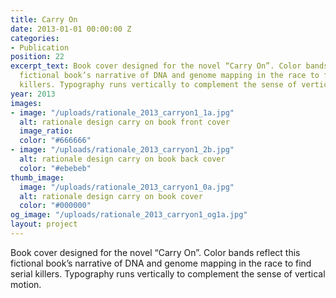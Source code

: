 ```yaml
---
title: Carry On
date: 2013-01-01 00:00:00 Z
categories:
- Publication
position: 22
excerpt_text: Book cover designed for the novel “Carry On”. Color bands reflect this
  fictional book’s narrative of DNA and genome mapping in the race to find serial
  killers. Typography runs vertically to complement the sense of vertical motion.
year: 2013
images:
- image: "/uploads/rationale_2013_carryon1_1a.jpg"
  alt: rationale design carry on book front cover
  image_ratio: 
  color: "#666666"
- image: "/uploads/rationale_2013_carryon1_2b.jpg"
  alt: rationale design carry on book back cover
  color: "#ebebeb"
thumb_image:
  image: "/uploads/rationale_2013_carryon1_0a.jpg"
  alt: rationale design carry on book cover
  color: "#000000"
og_image: "/uploads/rationale_2013_carryon1_og1a.jpg"
layout: project
---
```


Book cover designed for the novel “Carry On”. Color bands reflect this fictional book’s narrative of DNA and genome mapping in the race to find serial killers. Typography runs vertically to complement the sense of vertical motion.
